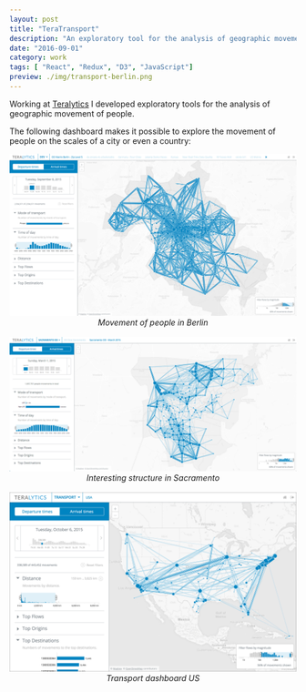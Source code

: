 ```yaml
---
layout: post
title: "TeraTransport"
description: "An exploratory tool for the analysis of geographic movement of people."
date: "2016-09-01"
category: work
tags: [ "React", "Redux", "D3", "JavaScript"]
preview: ./img/transport-berlin.png
---
```


Working at <a href="http://www.teralytics.net" target="_blank">Teralytics</a> 
I developed exploratory tools for the analysis of geographic movement of people.

The following dashboard makes it possible to explore the movement of people 
 on the scales of a city or even a country:


<div align=center>
<img src=./img/transport-berlin.png>
<i>Movement of people in Berlin</i>
</div><br>

<div align=center>
<img src=./img/od-sacramento.png>
<i>Interesting structure in Sacramento</i>
</div><br>

<div align=center>
<img src=./img/transport-us-w-border2.png>
<i>Transport dashboard US</i>
</div><br>

